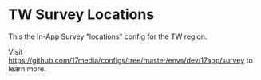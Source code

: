 # TW Survey Locations
This the In-App Survey "locations" config for the TW region.

Visit https://github.com/17media/configs/tree/master/envs/dev/17app/survey to learn more.

